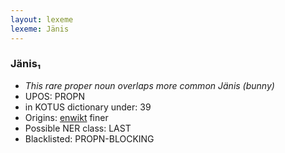 ```yaml
---
layout: lexeme
lexeme: Jänis
---
```


###  Jänis₁

* _This rare proper noun overlaps more common *Jänis* (bunny)_
* UPOS:  PROPN
* in KOTUS dictionary under:  39
* Origins: [enwikt](https://en.wiktionary.org/wiki/Jänis) finer 
* Possible NER class:  LAST
* Blacklisted:  PROPN-BLOCKING

